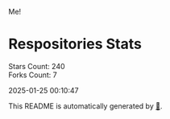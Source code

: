 Me!

# Respositories Stats
Stars Count: 240  
Forks Count: 7

2025-01-25 00:10:47  

This README is automatically generated by [🐰](https://github.com/rnitta/rnitta).
